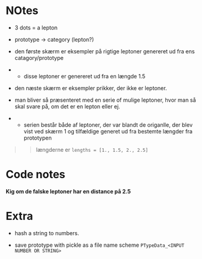 
# NOtes

- 3 dots = a lepton

- prototype -> category (lepton?)

- den første skærm er eksempler på rigtige leptoner genereret ud fra ens catagory/prototype
- - disse leptoner er genereret ud fra en længde 1.5

- den næste skærm er eksempler prikker, der ikke er leptoner.

- man bliver så præsenteret med en serie of mulige leptoner, hvor man så skal svare på, om det er en lepton eller ej.
- - serien består både af leptoner, der var blandt de origanlle, der blev vist ved skærm 1 og tilfældige generet ud fra bestemte længder fra prototypen
> > længderne er `lengths = [1., 1.5, 2., 2.5]`

# Code notes



__Kig om de falske leptoner har en distance på 2.5__


# Extra

- hash a string to numbers.

- save prototype with pickle as a file name scheme `PTypeData_<INPUT NUMBER OR STRING>`

